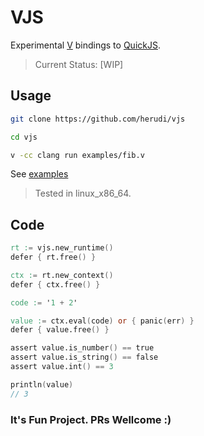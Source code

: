 # VJS

Experimental [V](https://vlang.io/) bindings to [QuickJS](https://bellard.org/quickjs/).

> Current Status: [WIP]

## Usage
```bash
git clone https://github.com/herudi/vjs

cd vjs

v -cc clang run examples/fib.v
```
See [examples](https://github.com/herudi/vjs/tree/master/examples)

> Tested in linux_x86_64.

## Code
```v
rt := vjs.new_runtime()
defer { rt.free() }

ctx := rt.new_context()
defer { ctx.free() }

code := '1 + 2'

value := ctx.eval(code) or { panic(err) }
defer { value.free() }

assert value.is_number() == true
assert value.is_string() == false
assert value.int() == 3

println(value)
// 3
```

### It's Fun Project. PRs Wellcome :)
